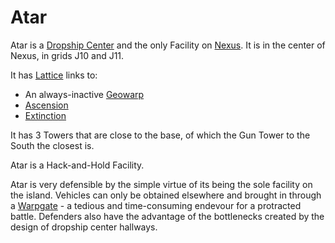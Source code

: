 # Atar

Atar is a [Dropship Center](../locations/Dropship_Center.md) and the only
Facility on [Nexus](../locations/Oshur.md#Nexus). It is in the center of Nexus,
in grids J10 and J11.

It has [Lattice](../terminology/Lattice.md) links to:

- An always-inactive [Geowarp](../locations/Geowarp.md)
- [Ascension](../locations/Oshur.md#Acsension)
- [Extinction](../locations/Oshur.md#Extinction)

It has 3 Towers that are close to the base, of which the Gun Tower to the South
the closest is.

Atar is a Hack-and-Hold Facility.

Atar is very defensible by the simple virtue of its being the sole facility on
the island. Vehicles can only be obtained elsewhere and brought in through a
[Warpgate](../locations/Warpgate.md) - a tedious and time-consuming endevour for
a protracted battle. Defenders also have the advantage of the bottlenecks
created by the design of dropship center hallways.
